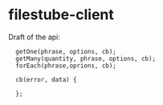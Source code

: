 filestube-client
================

Draft of the api:

```
  getOne(phrase, options, cb);
  getMany(quantity, phrase, options, cb);
  forEach(phrase,oprions, cb);

  cb(error, data) {

  };
```
